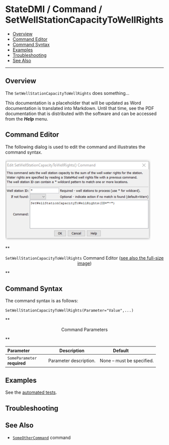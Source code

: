 # StateDMI / Command / SetWellStationCapacityToWellRights #

* [Overview](#overview)
* [Command Editor](#command-editor)
* [Command Syntax](#command-syntax)
* [Examples](#examples)
* [Troubleshooting](#troubleshooting)
* [See Also](#see-also)

-------------------------

## Overview ##

The `SetWellStationCapacityToWellRights` does something...

This documentation is a placeholder that will be updated as Word documentation is translated into Markdown.
Until that time, see the PDF documentation that is distributed with the software and can be accessed
from the ***Help*** menu.

## Command Editor ##

The following dialog is used to edit the command and illustrates the command syntax.

![SetWellStationCapacityToWellRights](SetWellStationCapacityToWellRights.png)

**<p style="text-align: center;">
`SetWellStationCapacityToWellRights` Command Editor (<a href="../SetWellStationCapacityToWellRights.png">see also the full-size image</a>)
</p>**

## Command Syntax ##

The command syntax is as follows:

```text
SetWellStationCapacityToWellRights(Parameter="Value",...)
```
**<p style="text-align: center;">
Command Parameters
</p>**

| **Parameter**&nbsp;&nbsp;&nbsp;&nbsp;&nbsp;&nbsp;&nbsp;&nbsp;&nbsp;&nbsp;&nbsp;&nbsp; | **Description** | **Default**&nbsp;&nbsp;&nbsp;&nbsp;&nbsp;&nbsp;&nbsp;&nbsp;&nbsp;&nbsp; |
| --------------|-----------------|----------------- |
|`SomeParameter`<br>**required**|Parameter description.|None – must be specified.|

## Examples ##

See the [automated tests](https://github.com/OpenWaterFoundation/cdss-app-statedmi-main/tree/master/test/regression/commands/SetWellStationCapacityToWellRights).

## Troubleshooting ##

## See Also ##

* [`SomeOtherCommand`](../SomeOtherCommand/SomeOtherCommand) command
